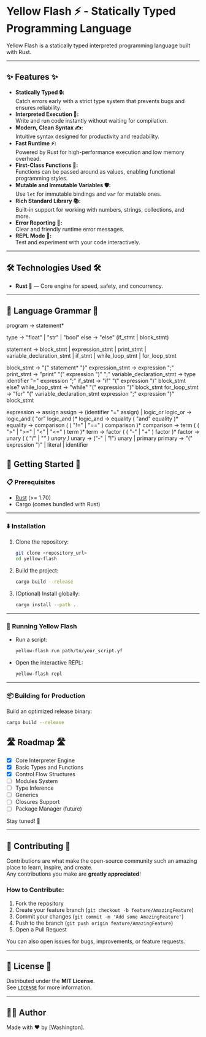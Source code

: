 # Yellow Flash ⚡ - Statically Typed Programming Language

Yellow Flash is a statically typed interpreted programming language built with Rust.

---

## ✨ Features ✨

- **Statically Typed 🔒:**  
  Catch errors early with a strict type system that prevents bugs and ensures reliability.
- **Interpreted Execution 🚀:**  
  Write and run code instantly without waiting for compilation.
- **Modern, Clean Syntax ✍️:**  
  Intuitive syntax designed for productivity and readability.
- **Fast Runtime ⚡:**  
  Powered by Rust for high-performance execution and low memory overhead.
- **First-Class Functions 🧠:**  
  Functions can be passed around as values, enabling functional programming styles.
- **Mutable and Immutable Variables 🛡️:**  
  Use `let` for immutable bindings and `var` for mutable ones.
- **Rich Standard Library 📚:**  
  Built-in support for working with numbers, strings, collections, and more.
- **Error Reporting 🎯:**  
  Clear and friendly runtime error messages.
- **REPL Mode 🧪:**  
  Test and experiment with your code interactively.

---

## 🛠️ Technologies Used 🛠️

- **Rust 🦀** — Core engine for speed, safety, and concurrency.

---

## 📜 Language Grammar 📜
program -> statement*

type -> "float" | "str" | "bool"
else -> "else" (if_stmt | block_stmt)

statement -> block_stmt
           | expression_stmt
           | print_stmt
           | variable_declaration_stmt
           | if_stmt
           | while_loop_stmt
           | for_loop_stmt
           
block_stmt -> "{" statement* "}"
expression_stmt -> expression ";"
print_stmt -> "print" "(" expression ")" ";"
variable_declaration_stmt -> type identifier "=" expression ";"
if_stmt -> "if" "(" expression ")" block_stmt else?
while_loop_stmt -> "while" "(" expression ")" block_stmt
for_loop_stmt -> "for" "(" variable_declaration_stmt expression ";" expression ")" block_stmt

expression -> assign
assign -> (identifier "=" assign) | logic_or
logic_or -> logic_and ( "or" logic_and )*
logic_and -> equality ( "and" equality )*
equality -> comparison ( ( "!=" | "==" ) comparison )*
comparison -> term ( ( ">" | ">=" | "<" | "<=" ) term )*
term -> factor ( ( "-" | "+" ) factor )*
factor -> unary ( ( "/" | "*" ) unary )*
unary -> ("-" | "!") unary | primary
primary -> "(" expression ")" | literal | identifier


## 🚀 Getting Started 🚀

### 📋 Prerequisites

- [Rust](https://www.rust-lang.org/) (>= 1.70)
- Cargo (comes bundled with Rust)

---

### ⬇️ Installation

1. Clone the repository:

    ```bash
    git clone <repository_url>
    cd yellow-flash
    ```

2. Build the project:

    ```bash
    cargo build --release
    ```

3. (Optional) Install globally:

    ```bash
    cargo install --path .
    ```

---

### 🏃 Running Yellow Flash

- Run a script:

    ```bash
    yellow-flash run path/to/your_script.yf
    ```

- Open the interactive REPL:

    ```bash
    yellow-flash repl
    ```

---

### 📦 Building for Production

Build an optimized release binary:

```bash
cargo build --release
```

## 🛣️ Roadmap 🛣️

- [x] Core Interpreter Engine
- [x] Basic Types and Functions
- [x] Control Flow Structures
- [ ] Modules System
- [ ] Type Inference
- [ ] Generics
- [ ] Closures Support
- [ ] Package Manager (future)

Stay tuned! 🚀

---

## 🤝 Contributing 🤝

Contributions are what make the open-source community such an amazing place to learn, inspire, and create.  
Any contributions you make are **greatly appreciated**!

### How to Contribute:

1. Fork the repository
2. Create your feature branch (`git checkout -b feature/AmazingFeature`)
3. Commit your changes (`git commit -m 'Add some AmazingFeature'`)
4. Push to the branch (`git push origin feature/AmazingFeature`)
5. Open a Pull Request

You can also open issues for bugs, improvements, or feature requests.

---

## 📄 License 📄

Distributed under the **MIT License**.  
See [`LICENSE`](LICENSE) for more information.

---

## 🧙‍♂️ Author

Made with ❤️ by [Washington].
